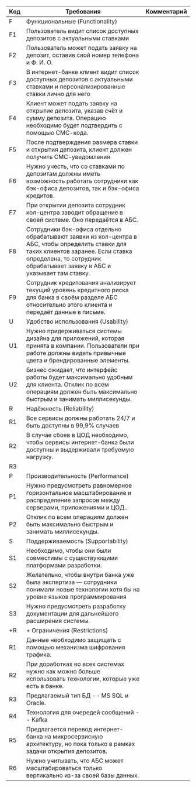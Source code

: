 | Код | Требования                         | Комментарий  |
|-----|------------------------------------|--------------|
| F   | Функциональные (Functionality)     |              |
| F1  | Пользователь видит список доступных депозитов с актуальными ставками                 |              |
| F2  | Пользователь может подать заявку на депозит, оставив свой номер телефона и Ф. И. О.  |              |
| F3  | В интернет-банке клиент видит список доступных депозитов с актуальными ставками и персонализированные ставки лично для него |    |
| F4  | Клиент может подать заявку на открытие депозита, указав счёт и сумму депозита. Операцию необходимо будет подтвердить с помощью СМС-кода. |  |
| F5  | После подтверждения размера ставки и открытия депозита, клиент должен получить СМС-уведомления                               |              |
| F6  | Нужно учесть, что со ставками по депозитам должны иметь возможность работать сотрудники как бэк-офиса депозитов, так и бэк-офиса кредитов.  |   |
| F7  | При открытии депозита сотрудник кол-центра заводит обращение в своей системе. Оно передаётся в АБС. |    |
| F8  | Сотрудники бэк-офиса отдельно обрабатывают заявки из кол-центра в АБС, чтобы определить ставки для таких клиентов заранее. Если ставка определена, то сотрудник обрабатывает заявку в АБС и указывает там ставку.   |   |
| F9  | Сотрудник кредитования анализирует текущий уровень кредитного риска для банка в своём разделе АБС относительно этого клиента и передаёт данные в письме. |  |
| U   | Удобство использования (Usability) |              |
| U1  | Нужно придерживаться системы дизайна для приложений, которая принята в компании. Пользователи при работе должны видеть привычные цвета и брендированные элементы.       |              |
| U2  | Бизнес ожидает, что интерфейс работы будет максимально удобным для клиента. Отклик по всем операциям должен быть максимально быстрым и занимать миллисекунды.        |              |
| R   | Надёжность (Reliability)           |              |
| R1  | Все сервисы должны работать 24/7 и быть доступны в 99,9% случаев                                |              |
| R2  | В случае сбоев в ЦОД необходимо, чтобы сервисы интернет-банка были доступны и выдерживали требуемую нагрузку.       |              |
| R3  | 
| P   | Производительность (Performance)   |              |
| P1  | Нужно предусмотреть равномерное горизонтальное масштабирование и распределение запросов между серверами, приложениями и ЦОД..        |              |
| P2  | Отклик по всем операциям должен быть максимально быстрым и занимать миллисекунды.      |              |
| S   | Поддерживаемость (Supportability)  |              |
| S1  | Необходимо, чтобы они были совместимы с существующими платформами разработки.      |              |
| S2  | Желательно, чтобы внутри банка уже была экспертиза — сотрудники понимали новые технологии хотя бы на уровне языков программирования      |              |
| S3  | Нужно предусмотреть разработку документации для дальнейшего расширения системы. |   |
| +R  | + Ограничения (Restrictions)      |              |
| R1  | Данные необходимо защищать с помощью механизма шифрования трафика.                   |              |
| R2  | При доработках во всех системах нужно как можно больше использовать технологии, которые уже есть в банке.    |              |
| R3  | Предлагаемый тип БД -- MS SQL и Oracle.  |     |
| R4  | Технология для очередей сообщений -- Kafka  |   |
| R5  | Предлагается перевод интернет-банка на микросервисную архитектуру, но пока только в рамках задачи открытия депозитов. |    |
| R6  | Нужно учитывать, что АБС может масштабироваться только вертикально из-за своей базы данных.

